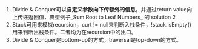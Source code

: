 1. Divide & Conquer可以**自定义参数向下传额外的信息**，并通过return value向上传递返回值，典型例子_Sum Root to Leaf Numbers_ 的 solution 2
2. Stack可用来模拟recursion，curt != null来判断入栈条件，!stack.isEmpty\(\)用来判断出栈条件。二者均为在recursion中的出口。
3. Divide & Conquer是bottom-up的方式，traversal是top-down的方式。



